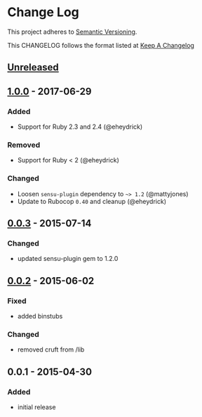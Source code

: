 # Change Log
This project adheres to [Semantic Versioning](http://semver.org/).

This CHANGELOG follows the format listed at [Keep A Changelog](http://keepachangelog.com/)

## [Unreleased]

## [1.0.0] - 2017-06-29
### Added
- Support for Ruby 2.3 and 2.4 (@eheydrick)

### Removed
- Support for Ruby < 2 (@eheydrick)

### Changed
- Loosen `sensu-plugin` dependency to `~> 1.2` (@mattyjones)
- Update to Rubocop `0.40` and cleanup (@eheydrick)

## [0.0.3] - 2015-07-14
### Changed
- updated sensu-plugin gem to 1.2.0

## [0.0.2] - 2015-06-02
### Fixed
- added binstubs

### Changed
- removed cruft from /lib

## 0.0.1 - 2015-04-30
### Added
- initial release

[Unreleased]: https://github.com/sensu-plugins/sensu-plugins-dashing/compare/1.0.0...HEAD
[1.0.0]: https://github.com/sensu-plugins/sensu-plugins-dashing/compare/0.0.3...1.0.0
[0.0.3]: https://github.com/sensu-plugins/sensu-plugins-dashing/compare/0.0.2...0.0.3
[0.0.2]: https://github.com/sensu-plugins/sensu-plugins-dashing/compare/0.0.1...0.0.2
